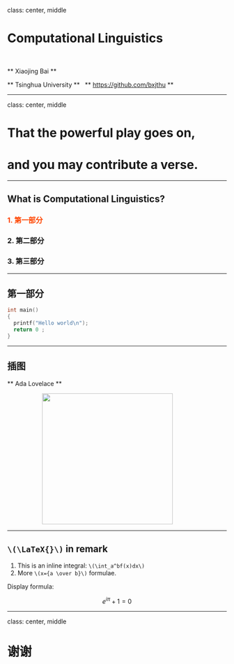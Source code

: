 class: center, middle

# Computational Linguistics

&nbsp;
&nbsp;

** Xiaojing Bai **

** Tsinghua University **
 
** https://github.com/bxjthu **

---
class: center, middle

# That the powerful play goes on, 
# and you may contribute a verse.

---
## What is __Computational Linguistics__?

### <font color="orangered">1. 第一部分</font> 

### 2. 第二部分

### 3. 第三部分

---

## 第一部分

```c
int main()
{
  printf("Hello world\n");
  return 0 ;
}
```

---

## 插图

** Ada Lovelace **

<img src="https://upload.wikimedia.org/wikipedia/commons/9/95/Ada_Lovelace_color.svg" width=300 style="margin: 0px 80px">

---

## `\(\LaTeX{}\)` in remark
 
  
1. This is an inline integral: `\(\int_a^bf(x)dx\)`
2. More `\(x={a \over b}\)` formulae.
 
Display formula:

$$e^{i\pi} + 1 = 0$$

---

class: center, middle

# 谢谢

